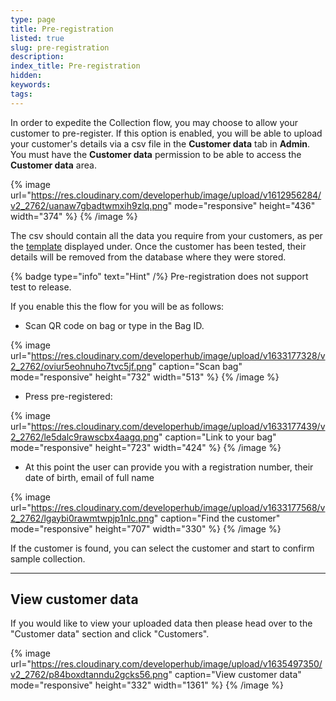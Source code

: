 ```yaml
---
type: page
title: Pre-registration
listed: true
slug: pre-registration
description: 
index_title: Pre-registration
hidden: 
keywords: 
tags: 
---
```


In order to expedite the Collection flow, you may choose to allow your customer to pre-register. If this option is enabled, you will be able to upload your customer's details via a csv file in the **Customer data** tab in **Admin**. You must have the **Customer data** permission to be able to access the **Customer data** area.

{% image url="https://res.cloudinary.com/developerhub/image/upload/v1612956284/v2_2762/uanaw7gbadtwmxih9zlq.png" mode="responsive" height="436" width="374" %}
{% /image %}

The csv should contain all the data you require from your customers, as per the [template](https://www.yoti.com/wp-content/uploads/Pre-registration-template.csv) displayed under. Once the customer has been tested, their details will be removed from the database where they were stored.

{% badge type="info" text="Hint" /%} Pre-registration does not support test to release.

If you enable this the flow for you will be as follows:

- Scan QR code on bag or type in the Bag ID.

{% image url="https://res.cloudinary.com/developerhub/image/upload/v1633177328/v2_2762/oviur5eohnuho7tvc5jf.png" caption="Scan bag" mode="responsive" height="732" width="513" %}
{% /image %}

- Press pre-registered:

{% image url="https://res.cloudinary.com/developerhub/image/upload/v1633177439/v2_2762/le5dalc9rawscbx4aagq.png" caption="Link to your bag" mode="responsive" height="723" width="424" %}
{% /image %}

- At this point the user can provide you with a registration number, their date of birth, email of full name

{% image url="https://res.cloudinary.com/developerhub/image/upload/v1633177568/v2_2762/lgaybi0rawmtwpjp1nlc.png" caption="Find the customer" mode="responsive" height="707" width="330" %}
{% /image %}

If the customer is found, you can select the customer and start to confirm sample collection.

---

## View customer data

If you would like to view your uploaded data then please head over to the "Customer data" section and click "Customers".

{% image url="https://res.cloudinary.com/developerhub/image/upload/v1635497350/v2_2762/p84boxdtanndu2gcks56.png" caption="View customer data" mode="responsive" height="332" width="1361" %}
{% /image %}